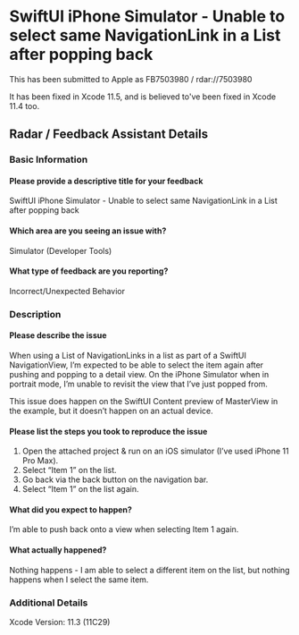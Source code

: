 # SwiftUI iPhone Simulator - Unable to select same NavigationLink in a List after popping back

This has been submitted to Apple as FB7503980 / rdar://7503980

It has been fixed in Xcode 11.5, and is believed to've been fixed in Xcode 11.4 too.

## Radar / Feedback Assistant Details
### Basic Information
#### Please provide a descriptive title for your feedback

SwiftUI iPhone Simulator - Unable to select same NavigationLink in a List after popping back

#### Which area are you seeing an issue with?

Simulator (Developer Tools)

#### What type of feedback are you reporting?

Incorrect/Unexpected Behavior

### Description
#### Please describe the issue

When using a List of NavigationLinks in a list as part of a SwiftUI NavigationView, I’m expected to be able to select the item again after pushing and popping to a detail view.  On the iPhone Simulator when in portrait mode, I’m unable to revisit the view that I’ve just popped from.

This issue does happen on the SwiftUI Content preview of MasterView in the example, but it doesn’t happen on an actual device.

#### Please list the steps you took to reproduce the issue

1. Open the attached project & run on an iOS simulator (I’ve used iPhone 11 Pro Max).
2. Select “Item 1” on the list.
3. Go back via the back button on the navigation bar.
4. Select “Item 1” on the list again.

#### What did you expect to happen?

I’m able to push back onto a view when selecting Item 1 again.

#### What actually happened?

Nothing happens - I am able to select a different item on the list, but nothing happens when I select the same item.

### Additional Details

Xcode Version: 11.3 (11C29)
